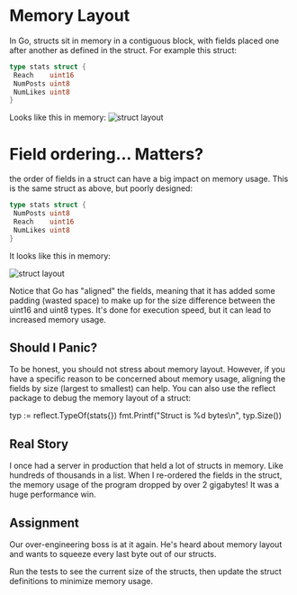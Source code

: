 # Memory Layout

In Go, structs sit in memory in a contiguous block, with fields placed one after another as defined in the struct. For example this struct:

```Go
type stats struct {
 Reach    uint16
 NumPosts uint8
 NumLikes uint8
}
```

Looks like this in memory:
![struct layout](https://storage.googleapis.com/qvault-webapp-dynamic-assets/course_assets/X8Vr5mS.png)

# Field ordering... Matters?

the order of fields in a struct can have a big impact on memory usage. This is the same struct as above, but poorly designed:

```Go
type stats struct {
 NumPosts uint8
 Reach    uint16
 NumLikes uint8
}
```

It looks like this in memory:

![struct layout](https://storage.googleapis.com/qvault-webapp-dynamic-assets/course_assets/BaBaUjQ.png)

Notice that Go has "aligned" the fields, meaning that it has added some padding (wasted space) to make up for the size difference between the uint16 and uint8 types. It's done for execution speed, but it can lead to increased memory usage.

## Should I Panic?

To be honest, you should not stress about memory layout. However, if you have a specific reason to be concerned about memory usage, aligning the fields by size (largest to smallest) can help. You can also use the reflect package to debug the memory layout of a struct:

typ := reflect.TypeOf(stats{})
fmt.Printf("Struct is %d bytes\n", typ.Size())

## Real Story

I once had a server in production that held a lot of structs in memory. Like hundreds of thousands in a list. When I re-ordered the fields in the struct, the memory usage of the program dropped by over 2 gigabytes! It was a huge performance win.

## Assignment

Our over-engineering boss is at it again. He's heard about memory layout and wants to squeeze every last byte out of our structs.

Run the tests to see the current size of the structs, then update the struct definitions to minimize memory usage.
